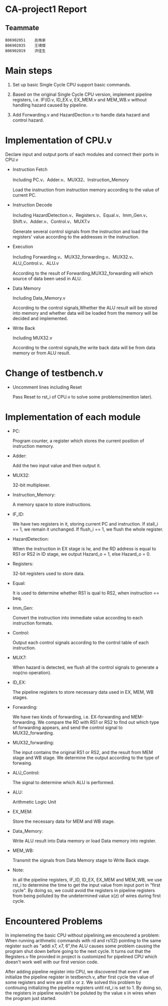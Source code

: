 # CA-project1     Report
## Teammate
    B06902051    呂侑承
    B06902035    王靖傑
    B06902019    洪佳生
# Main steps
1. Set up basic Single Cycle CPU support basic commands.

2. Based on the original Single Cycle CPU version, implement pipeline registers, i.e. IF\ID.v, ID\_EX.v, EX\_MEM.v and MEM\_WB.v without handling hazard caused by pipeline.

3. Add Forwarding.v and HazardDection.v to handle data hazard and control hazard.

# Implementation of CPU.v
Declare input and output ports of each modules and connect their ports in CPU.v

*    Instruction Fetch

        Including PC.v、Adder.v、MUX32、Instruction_Memory
            
        Load the instruction from instruction memory according to the value of current PC.

*    Instruction Decode
    
        Including HazardDetection.v、Registers.v、Equal.v、Imm_Gen.v、Shift.v、Adder.v、Control.v、MUX7.v
        
        Generate several control signals from the instruction and load the registers' value according to the addresses in the instruction. 

*    Execution
        
        Including Forwarding.v、MUX32_forwarding.v、MUX32.v、ALU_Control.v、ALU.v
        
        According to the result of Forwarding,MUX32_forwarding will which source of data been uesd in ALU.

*    Data Memory
        
        Including Data_Memory.v
        
        According to the control signals,Whether the ALU result will be stored into memory and whether data will be loaded from the memory will be decided and implemented.

*    Write Back
        
        Including MUX32.v
        
        According to the control signals,the write back data will be from data memory or from ALU result.

# Change of testbench.v
* Uncomment lines including Reset

    Pass Reset to rst_i of CPU.v to solve some problems(mention later).

# Implementation of each module
* PC: 

    Program counter, a register which stores the current position of instruction memory.

* Adder: 

     Add the two input value and then output it.

* MUX32: 

    32-bit multiplexer.

* Instruction\_Memory: 

    A memory space to store instructions.

* IF\_ID: 

    We have two registers in it, storing current PC and instruction. If stall_i == 1, we remain it unchanged. If flush_i == 1, we flush the whole register.

* HazardDetection: 

    When the instruction in EX stage is lw, and the RD address is equal to RS1 or RS2 in ID stage, we output Hazard_o = 1, else Hazard_o = 0.

* Registers: 

    32-bit registers used to store data.

* Equal: 

    It is used to determine whether RS1 is qual to RS2, when instruction == beq.

* Imm\_Gen: 

    Convert the instruction into immediate value according to each instruction formats. 

* Control: 

    Output each control signals according to the control table of each instruction.

* MUX7: 

    When hazard is detected, we flush all the control signals to generate a nop(no operation).

* ID\_EX: 

    The pipeline registers to store necessary data used in EX, MEM, WB stages.

* Forwarding: 

    We have two kinds of forwarding, i.e. EX-forwarding and MEM-forwarding. We compare the RD with RS1 or RS2 to find out which type of forwarding appears, and send the control signal to MUX32_forwarding.

* MUX32\_forwarding: 

    The input contains the original RS1 or RS2, and the result from MEM stage and WB stage. We determine the output according to the type of forwaing.

* ALU\_Control: 

    The signal to determine which ALU is performed.

* ALU: 

    Arithmetic Logic Unit

* EX\_MEM: 

    Store the necessary data for MEM and WB stage.

* Data\_Memory: 

    Write ALU result into Data memory or load Data memory into register.

* MEM\_WB: 

    Transmit the signals from Data Memory stage to Write Back stage.

* Note:

    In all the pipeline registers, IF_ID, ID_EX, EX_MEM and MEM_WB, we use rst_i to determine the time to get the input value from input port in "first cycle". By doing so, we could avoid the registers in pipeline registers from being polluted by the undetermined value x\(z\) of wires during first cycle.

# Encountered Problems
In implemeting the basic CPU without pipelining,we encoutered a problem: When running arithmetic commands with rd and rs1\(2\) pointing to the same register such as "addi x7, x7, 6",the ALU causes some problem causing the program shut down before going to the next cycle. It turns out that the Registers.v file provided in project is customized for pipelined CPU which doesn't work well with our first version code.


After adding pipeline register into CPU, we discovered that even if we initialize the pipeline register in testbench.v, after first cycle the value of some registers and wire are still x or z. We solved this problem by continuing initializing the pipeline registers until rst\_i is set to 1. By doing so, the registers in pipeline wouldn't be poluted by the value x in wires when the program just started. 